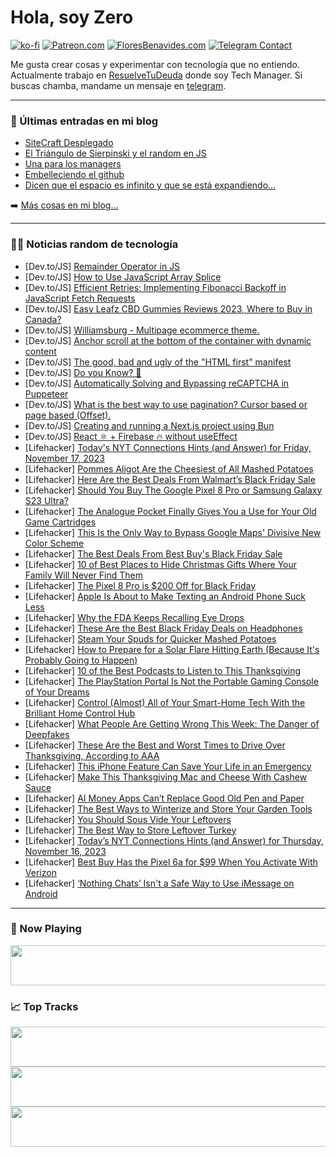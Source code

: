 # Hola, soy Zero

[![ko-fi](https://ko-fi.com/img/githubbutton_sm.svg)](https://ko-fi.com/J3J4N0LUK)
[![Patreon.com](https://img.shields.io/endpoint.svg?url=https%3A%2F%2Fshieldsio-patreon.vercel.app%2Fapi%3Fusername%3Dzerodragon%26type%3Dpatrons&style=for-the-badge)](https://patreon.com/zerodragon)
[![FloresBenavides.com](https://img.shields.io/website?down_message=oops&label=MiBlog&style=for-the-badge&up_message=online&url=https%3A%2F%2Ffloresbenavides.com)](https://floresbenavides.com)
[![Telegram Contact](https://img.shields.io/badge/escr%C3%ADbeme-ZeroDragon-%2326A5E4?style=for-the-badge&logo=telegram)](https://t.me/zerodragon)

Me gusta crear cosas y experimentar con tecnología que no entiendo.
Actualmente trabajo en [ResuelveTuDeuda](http://github.com/resuelve) donde soy Tech Manager.
Si buscas chamba, mandame un mensaje en [telegram](https://t.me/zerodragon).

---

### 📕 Últimas entradas en mi blog
<!-- BLOG-POST-LIST:START -->
- [SiteCraft Desplegado](https://floresbenavides.com/sitecraft-desplegado/)
- [El Triángulo de Sierpinski y el random en JS](https://floresbenavides.com/el-triangulo-de-sierpinski-y-el-random-en-js/)
- [Una para los managers](https://floresbenavides.com/una-para-los-managers/)
- [Embelleciendo el github](https://floresbenavides.com/embelleciendo-el-github/)
- [Dicen que el espacio es infinito y que se está expandiendo…](https://floresbenavides.com/dicen-que-el-espacio-es-infinito-y-que-se-esta-expandiendo/)
<!-- BLOG-POST-LIST:END -->

➡️ [Más cosas en mi blog...](https://floresbenavides.com)

---

### 👨‍💻 Noticias random de tecnología
<!-- TECH-POSTS:START -->
- [Dev.to/JS] [Remainder Operator in JS](https://dev.to/shubhamtiwari909/remainder-operator-in-js-41jk)
- [Dev.to/JS] [How to Use JavaScript Array Splice](https://dev.to/refine/how-to-use-javascript-array-splice-1873)
- [Dev.to/JS] [Efficient Retries: Implementing Fibonacci Backoff in JavaScript Fetch Requests](https://dev.to/thanhphuchuynh/efficient-retries-implementing-fibonacci-backoff-in-javascript-fetch-requests-2h4p)
- [Dev.to/JS] [Easy Leafz CBD Gummies Reviews 2023, Where to Buy in Canada?](https://dev.to/easyleafzcbd23/easy-leafz-cbd-gummies-reviews-2023-where-to-buy-in-canada-56e1)
- [Dev.to/JS] [Williamsburg - Multipage ecommerce theme.](https://dev.to/lexingtonthemes/williamsburg-multipage-ecommerce-theme-5hbn)
- [Dev.to/JS] [Anchor scroll at the bottom of the container with dynamic content](https://dev.to/hugaidas/anchor-scroll-at-the-bottom-of-the-container-with-dynamic-content-2knj)
- [Dev.to/JS] [The good, bad and ugly of the &quot;HTML first&quot; manifest](https://dev.to/lebbe/the-good-bad-and-ugly-of-the-html-first-manifest-3j3l)
- [Dev.to/JS] [Do you Know? 🧐](https://dev.to/studio/do-you-know-9mn)
- [Dev.to/JS] [Automatically Solving and Bypassing reCAPTCHA in Puppeteer](https://dev.to/markus009/automatically-solving-and-bypassing-recaptcha-in-puppeteer-c7f)
- [Dev.to/JS] [What is the best way to use pagination? Cursor based or page based &lpar;Offset&rpar;.](https://dev.to/codingcrafts/what-is-the-best-way-to-use-pagination-cursor-based-or-page-based-offset-5dc4)
- [Dev.to/JS] [Creating and running a Next.js project using Bun](https://dev.to/emesislol/creating-and-running-a-nextjs-project-using-bun-aef)
- [Dev.to/JS] [React ⚛️ + Firebase 🔥 without useEffect](https://dev.to/bennycarlsson/react-firebase-without-useeffect-3g06)
- [Lifehacker] [Today&#39;s NYT Connections Hints &lpar;and Answer&rpar; for Friday, November 17, 2023](https://lifehacker.com/entertainment/nyt-connections-answer-today-november-17-2023)
- [Lifehacker] [Pommes Aligot Are the Cheesiest of All Mashed Potatoes](https://lifehacker.com/pommes-aligot-are-the-cheesiest-of-all-mashed-potatoes-1849782696)
- [Lifehacker] [Here Are the Best Deals From Walmart’s Black Friday Sale](https://lifehacker.com/what-to-expect-from-walmarts-early-black-friday-deals-1850982935)
- [Lifehacker] [Should You Buy The Google Pixel 8 Pro or Samsung Galaxy S23 Ultra?](https://lifehacker.com/tech/google-pixel-8-pro-samsung-galaxy-s23-ultra-comparison)
- [Lifehacker] [The Analogue Pocket Finally Gives You a Use for Your Old Game Cartridges](https://lifehacker.com/tech/what-is-the-analogue-pocket)
- [Lifehacker] [This Is the Only Way to Bypass Google Maps&#39; Divisive New Color Scheme](https://lifehacker.com/tech/how-to-change-new-google-maps-colors)
- [Lifehacker] [The Best Deals From Best Buy&#39;s Black Friday Sale](https://lifehacker.com/best-buys-black-friday-calendar-1850942632)
- [Lifehacker] [10 of Best Places to Hide Christmas Gifts Where Your Family Will Never Find Them](https://lifehacker.com/the-best-places-to-hide-christmas-gifts-that-you-never-1848194754)
- [Lifehacker] [The Pixel 8 Pro is $200 Off for Black Friday](https://lifehacker.com/tech/pixel-8-pro-black-friday-deal)
- [Lifehacker] [Apple Is About to Make Texting an Android Phone Suck Less](https://lifehacker.com/tech/apple-finally-adopts-rsc-messaging)
- [Lifehacker] [Why the FDA Keeps Recalling Eye Drops](https://lifehacker.com/why-the-fda-keeps-recalling-eye-drops-1850977755)
- [Lifehacker] [These Are the Best Black Friday Deals on Headphones](https://lifehacker.com/tech/best-black-friday-headphone-deals)
- [Lifehacker] [Steam Your Spuds for Quicker Mashed Potatoes](https://lifehacker.com/food-drink/steam-mashed-potatoes)
- [Lifehacker] [How to Prepare for a Solar Flare Hitting Earth &lpar;Because It&#39;s Probably Going to Happen&rpar;](https://lifehacker.com/how-to-prepare-for-a-solar-flare-hitting-earth-because-1848076402)
- [Lifehacker] [10 of the Best Podcasts to Listen to This Thanksgiving](https://lifehacker.com/entertainment/best-thanksgiving-podcasts)
- [Lifehacker] [The PlayStation Portal Is Not the Portable Gaming Console of Your Dreams](https://lifehacker.com/playstation-portal-is-not-the-portable-gaming-console-o-1850769327)
- [Lifehacker] [Control &lpar;Almost&rpar; All of Your Smart-Home Tech With the Brilliant Home Control Hub](https://lifehacker.com/tech/brilliant-home-control-hub-review)
- [Lifehacker] [What People Are Getting Wrong This Week: The Danger of Deepfakes](https://lifehacker.com/entertainment/are-deepfakes-dangerous)
- [Lifehacker] [These Are the Best and Worst Times to Drive Over Thanksgiving, According to AAA](https://lifehacker.com/travel/best-thanksgiving-travel-times)
- [Lifehacker] [This iPhone Feature Can Save Your Life in an Emergency](https://lifehacker.com/this-new-iphone-14-feature-might-save-your-life-in-an-e-1849514060)
- [Lifehacker] [Make This Thanksgiving Mac and Cheese With Cashew Sauce](https://lifehacker.com/food-drink/vegan-cashew-mac-and-cheese)
- [Lifehacker] [AI Money Apps Can’t Replace Good Old Pen and Paper](https://lifehacker.com/money/personal-budget-pen-and-paper)
- [Lifehacker] [The Best Ways to Winterize and Store Your Garden Tools](https://lifehacker.com/home/winterize-garden-tools)
- [Lifehacker] [You Should Sous Vide Your Leftovers](https://lifehacker.com/food-drink/reheat-leftovers-in-sous-vide-immersion-circulator)
- [Lifehacker] [The Best Way to Store Leftover Turkey](https://lifehacker.com/food-drink/how-to-store-leftover-thanksgiving-turkey)
- [Lifehacker] [Today’s NYT Connections Hints &lpar;and Answer&rpar; for Thursday, November 16, 2023](https://lifehacker.com/preview-today-s-nyt-connections-hints-and-answer-for-thursday-1851013077)
- [Lifehacker] [Best Buy Has the Pixel 6a for $99 When You Activate With Verizon](https://lifehacker.com/tech/best-buy-pixel-6a-deal)
- [Lifehacker] [‘Nothing Chats’ Isn&#39;t a Safe Way to Use iMessage on Android](https://lifehacker.com/tech/nothing-phones-imessage)<!-- TECH-POSTS:END -->

---

### 🎵 Now Playing
<a href="https://spotify-now-playing-dun.vercel.app/now-playing?open"><img src="https://spotify-now-playing-dun.vercel.app/now-playing" width="540" height="64"></a>

### 📈 Top Tracks
<a href="https://spotify-now-playing-dun.vercel.app/top-tracks?i=1&open"><img src="https://spotify-now-playing-dun.vercel.app/top-tracks?i=1" width="540" height="64"></a>
<a href="https://spotify-now-playing-dun.vercel.app/top-tracks?i=2&open"><img src="https://spotify-now-playing-dun.vercel.app/top-tracks?i=2" width="540" height="64"></a>
<a href="https://spotify-now-playing-dun.vercel.app/top-tracks?i=3&open"><img src="https://spotify-now-playing-dun.vercel.app/top-tracks?i=3" width="540" height="64"></a>

